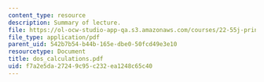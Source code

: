 ```yaml
---
content_type: resource
description: Summary of lecture.
file: https://ol-ocw-studio-app-qa.s3.amazonaws.com/courses/22-55j-principles-of-radiation-interactions-fall-2004/f7a2e5da27249c95c232ea1248c65c40_dos_calculations.pdf
file_type: application/pdf
parent_uid: 542b7b54-b44b-165e-dbe0-50fcd49e3e10
resourcetype: Document
title: dos_calculations.pdf
uid: f7a2e5da-2724-9c95-c232-ea1248c65c40
---
```

